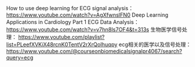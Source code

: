 How to use deep learning for ECG signal analysis：
https://www.youtube.com/watch?v=AgXfwnslFN0
Deep Learning Applications in Cardiology Part 1 ECG Data Analysis：
https://www.youtube.com/watch?v=v7hn8ls7OF4&t=313s
生物医学信号处理：
https://www.youtube.com/playlist?list=PLeefXVKiX48rcnK0TentV2rXrQoIhuqpy
ecg相关的医学以及信号处理：
https://www.youtube.com/@courseonbiomedicalsignalpr4067/search?query=ecg